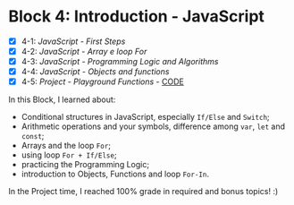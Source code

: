 # Block 4: Introduction - JavaScript

- [x] 4-1: _JavaScript - First Steps_  
- [x] 4-2: _JavaScript - Array e loop For_  
- [x] 4-3: _JavaScript - Programming Logic and Algorithms_  
- [x] 4-4: _JavaScript - Objects and functions_  
- [x] 4-5: _Project - Playground Functions_ - [CODE](https://github.com/carolbezerra-dev/trybe-projects/tree/master/1.WebDevelopment/4.JavaScript)  

In this Block, I learned about:
- Conditional structures in JavaScript, especially `If/Else` and `Switch`;
- Arithmetic operations and your symbols, difference among `var`, `let` and `const`;
- Arrays and the loop `For`;
- using loop `For + If/Else`;
- practicing the Programming Logic;
- introduction to Objects, Functions and loop `For-In`.  

In the Project time, I reached 100% grade in required and bonus topics! :)
